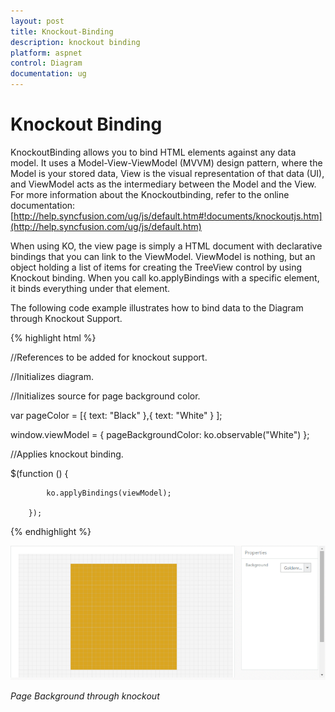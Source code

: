 ```yaml
---
layout: post
title: Knockout-Binding
description: knockout binding
platform: aspnet
control: Diagram
documentation: ug
---
```


# Knockout Binding

KnockoutBinding allows you to bind HTML elements against any data model. It uses a Model-View-ViewModel (MVVM) design pattern, where the Model is your stored data, View is the visual representation of that data (UI), and ViewModel acts as the intermediary between the Model and the View. For more information about the Knockoutbinding, refer to the online documentation: [http://help.syncfusion.com/ug/js/default.htm#!documents/knockoutjs.htm](http://help.syncfusion.com/ug/js/default.htm)

When using KO, the view page is simply a HTML document with declarative bindings that you can link to the ViewModel. ViewModel is nothing, but an object holding a list of items for creating the TreeView control by using Knockout binding. When you call ko.applyBindings with a specific element, it binds everything under that element.

The following code example illustrates how to bind data to the Diagram through Knockout Support.



{% highlight html %}

//References to be added for knockout support.

<script src="http://ajax.aspnetcdn.com/ajax/knockout/knockout-2.2.1.js"></script>



<script src=" http://cdn.syncfusion.com/js/web/ej.unobtrusive-latest.min.js "></script>



<script src="http://cdn.syncfusion.com/js/ej.widget.ko-latest.min.js"></script>



//Initializes diagram.

<div id="diagram" data-bind="ejDiagram: ({

    height: '500px', width: '700px',

    backgroundColor: 'whitesmoke',

    pageSettings: {

        pageBackgroundColor: pageBackgroundColor,

        pageWidth: 500,

        pageHeight: 500

    }

})

</div>

<div>

//Renders a dropdown box.



<input id="Text1" data-bind="ejDropDownList:{ dataSource: pageColor, value: pageBackgroundColor, width: '100px'}">



//Initializes source for page background color.

var pageColor = [{ text: "Black" },{ text: "White" } ];

window.viewModel = { pageBackgroundColor: ko.observable("White")                 };



//Applies knockout binding.

$(function () {

            ko.applyBindings(viewModel);

        });

</script>



{% endhighlight %}



![](Knockout-Binding_images/Knockout-Binding_img1.png) 

_Page Background through knockout_

